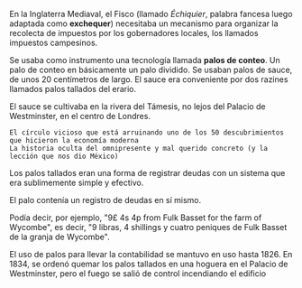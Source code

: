 En la Inglaterra Mediaval, el Fisco (llamado _Échiquier_, palabra
fancesa luego adaptada como **exchequer**) necesitaba un mecanismo para
organizar la recolecta de impuestos por los gobernadores locales, los
llamados impuestos campesinos.

Se usaba como instrumento una tecnología llamada **palos de conteo**. Un
palo de conteo en básicamente un palo dividido.
Se usaban palos de sauce, de unos 20 centímetros de largo. El sauce era
conveniente por dos razines llamados palos tallados del erario.

El sauce se cultivaba en la rivera del Támesis, no lejos del Palacio de Westminster, en el centro de Londres.

    El círculo vicioso que está arruinando uno de los 50 descubrimientos que hicieron la economía moderna
    La historia oculta del omnipresente y mal querido concreto (y la lección que nos dio México)

Los palos tallados eran una forma de registrar deudas con un sistema que era sublimemente simple y efectivo.

El palo contenía un registro de deudas en sí mismo.

Podía decir, por ejemplo, "9£ 4s 4p from Fulk Basset for the farm of Wycombe", es decir, "9 libras, 4 shillings y cuatro peniques de Fulk Basset de la granja de Wycombe". 



El uso de palos para
llevar la contabilidad se mantuvo en uso hasta 1826. En 1834, se ordenó
quemar los palos tallados en una hoguera en el Palacio de Westminster,
pero el fuego se salió de control incendiando el edificio

